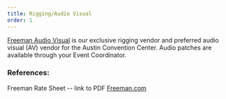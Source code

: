 ```yaml
---
title: Rigging/Audio Visual
order: 1
---
```


[Freeman Audio Visual](https://www.freeman.com/solutions/by-expertise/event-technology/production-technology) is our exclusive rigging vendor and preferred audio visual (AV) vendor for the Austin Convention Center. Audio patches are available through your Event Coordinator.

### References:

Freeman Rate Sheet -- link to PDF
[Freeman.com](https://www.freeman.com)
